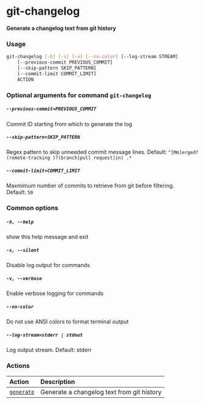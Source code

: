 
git-changelog
=============


**Generate a changelog text from git history**
### Usage
```bash
git-changelog [-h] [-s] [-v] [--no-color] [--log-stream STREAM]
    [--previous-commit PREVIOUS_COMMIT]
    [--skip-pattern SKIP_PATTERN]
    [--commit-limit COMMIT_LIMIT]
    ACTION
```
### Optional arguments for command `git-changelog`

##### `--previous-commit=PREVIOUS_COMMIT`


Commit ID starting from which to generate the log
##### `--skip-pattern=SKIP_PATTERN`


Regex pattern to skip unneeded commit message lines. Default:&nbsp;`^[Mm]erged? (remote-tracking )?(branch|pull request|in) .*`
##### `--commit-limit=COMMIT_LIMIT`


Maxmimum number of commits to retrieve from git before filtering. Default:&nbsp;`50`
### Common options

##### `-h, --help`


show this help message and exit
##### `-s, --silent`


Disable log output for commands
##### `-v, --verbose`


Enable verbose logging for commands
##### `--no-color`


Do not use ANSI colors to format terminal output
##### `--log-stream=stderr | stdout`


Log output stream. Default: stderr
### Actions

|Action|Description|
| :--- | :--- |
|[`generate`](generate.md)|Generate a changelog text from git history|
